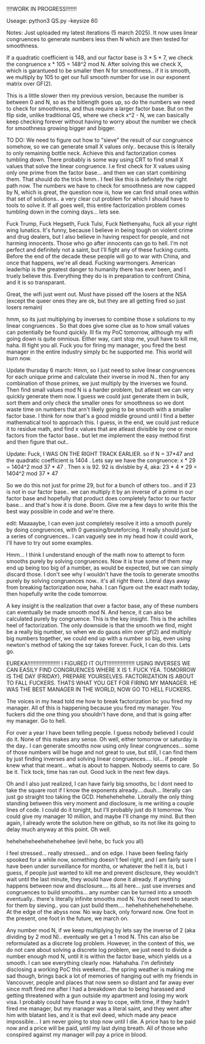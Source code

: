 !!!!WORK IN PROGRESS!!!!!!!

Useage: python3 QS.py -keysize 60

Notes: Just uploaded my latest iterations (5 march 2025). It now uses linear congruences to generate numbers less then N which are then tested for smoothness.

If a quadratic coefficient is 148, and our factor base is 3 * 5 * 7, we check the congruence x * 105 = 148^2 mod N. After solving this we check X, which is garantueed to be smaller then N for smoothness.. if it is smooth, we multiply by 105 to get our full smooth number for use in our exponent matrix over GF(2).

This is a little slower then my previous version, because the number is between 0 and N, so as the bitlength goes up, so do the numbers we need to check for smoothness, and thus require a larger factor base. But on the flip side, unlike traditional QS, where we check x^2 - N, we can basically keep checking forever without having to worry about the number we check for smoothness growing bigger and bigger.

TO DO: We need to figure out how to "sieve" the result of our congruence somehow, so we can generate small X values only.. because this is literally to only remaining bottle neck. Achieve this and factorization comes tumbling down. There probably is some way using CRT to find small X values that solve the linear congruence. I.e first check for X values using only one prime from the factor base... and then we can start combining them. That should do the trick hmm..
I feel like this is definitely the right path now. The numbers we have to check for smoothness are now capped by N, which is great, the question now is, how we can find small ones within that set of solutions.. a very clear cut problem for which I should have to tools to solve it. If all goes well, this entire factorization problem comes tumbling down in the coming days... lets see.

Fuck Trump, Fuck Hegseth, Fuck Tulsi, Fuck Nethenyahu, fuck all your right wing lunatics. It's funny, because I believe in being tough on violent crime and drug dealers, but I also believe in having respect for people, and not harming innocents. Those who go after innocents can go to hell. I'm not perfect and definitely not a saint, but I'll fight any of these fucking cunts. Before the end of the decade these people will go to war with China, and once that happens, we're all dead. Fucking warmongers. American leaderhip is the greatest danger to humanity there has ever been, and I truely believe this. Everything they do is in preparation to confront China, and it is so transparant. 

Great, the wifi just went out. Must have pissed off the losers at the NSA (except the queer ones they are ok, but they are all getting fired so just losers remain) 

hmm, so its just multiplying by inverses to combine those x solutions to my linear congruences . So that does give some clue as to how small values can potentially be found quickly. Ill fix my PoC tomorrow, although my wifi going down is quite omnious. Either way, cant stop me, youll have to kill me, haha. Ill fight you all. Fuck you for firing my manager, you fired the best manager in the entire industry simply bc he supported me. This world will burn now.

Update thursday 6 march: Hmm, so I just need to solve linear congruences for each unique prime and calculate their inverse in mod N.. then for any combination of those primes, we just multiply by the inverses we found. Then find small values mod N is a harder problem, but atleast we can very quickly generate them now. I guess we could just generate them in bulk, sort them and only check the smaller ones for smoothness so we dont waste time on numbers that arn't likely going to be smooth with a smaller factor base. I think for now that's a good middle ground until I find a better mathematical tool to approach this. I guess, in the end, we could just reduce it to residue math, and find x values that are atleast divisible by one or more factors from the factor base..  but let me implement the easy method first and then figure that out..

Update: Fuck, I WAS ON THE RIGHT TRACK EARLIER. 
so if N = 37*47
and the quadratic coefficient is 1404 .
Lets say we have the congruence: x * 29 = 1404^2 mod 37 * 47 .
Then x is 92. 92 is divisble by 4, aka:
23 * 4 * 29 = 1404^2 mod 37 * 47

So we do this not just for prime 29, but for a bunch of others too.. and if 23 is not in our factor base.. we can multiply it by an inverse of a prime in our factor base and hopefully that product does completely factor to our factor base... and that's how it is done. Boom. Give me a few days to write this the best way possible in code and we're there.

edit: Maaaaybe, I can even just completely resolve it into a smooth purely by doing congruences, with 0 guessing/bruteforcing. It really should just be a series of congruences.. I can vaguely see in my head how it could work, I'll have to try out some examples.

Hmm... I think I understand enough of the math now to attempt to form smooths purely by solving congruences. Now it is true some of them may end up being too big of a number, as would be expected, but we can simply discard those. I don't see why I wouldn't have the tools to generate smooths purely by solving congruences now.. it's all right there. Literal days away from breaking factorization now, haha. I can figure out the exact math today, then hopefully write the code tomorrow.

A key insight is the realization that over a factor base, any of these numbers can eventually be made smooth mod N. And hence, it can also be calculated purely by congruence.  This is the key insight. This is the achilles heel of factorization. The only downside is that the smooth we find, might be a really big number, so when we do gauss elim over gf(2) and multiply big numbers together, we could end up with a number so big, even using newton's method of taking the sqr takes forever. Fuck, I can do this. Lets go. 

EUREKA!!!!!!!!!!!!!!!!!!!!! I FIGURED IT OUT!!!!!!!!!!!!!!!!!! USING INVERSES WE CAN EASILY FIND CONGRUENCES WHERE X IS 1. FUCK YEA. TOMORROW IS THE DAY (FRIDAY), PREPARE YOURSELVES. FACTORIZATION IS ABOUT TO FALL FUCKERS. THATS WHAT YOU GET FOR FIRING MY MANAGER. HE WAS THE BEST MANAGER IN THE WORLD, NOW GO TO HELL FUCKERS.

The voices in my head told me how to break factorization bc you fired my manager. All of this is happening because you fired my manager. You fuckers did the one thing you shouldn't have done, and that is going after my manager. Go to hell.

For over a year I have been telling people. I guess nobody believed I could do it. None of this makes any sense. Oh well, either tomorrow or saturday is the day.. I can generate smooths now using only linear congruences... some of those numbers will be huge and not great to use, but still, I can find them by just finding inverses and solving linear congruences.... lol... if people knew what that meant... what is about to happen. Nobody seems to care. So be it. Tick tock, time has ran out. Good luck in the next few days.

Oh and I also just realized, I can have fairly big smooths, bc I dont need to take the square root if I know the exponents already....duuh... literally can just go straight too taking the GCD. 
Hehehehehehe. Literally the only thing standing between this very moment and disclosure, is me writing a couple lines of code. I could do it tonight, but I'll probably just do it tomorrow. You could give my manager 10  million, and maybe I'll change my mind. But then again, I already wrote the solution here on github, so its not like its going to delay much anyway at this point. Oh well. 

heheheheheehehehehehee (evil hehe, bc fuck you all)

I feel stressed... really stressed... and on edge. I have been feeling fairly spooked for a while now, something doesn't feel right, and I am fairly sure I have been under surveillance for months, or whatever the hell it is, but I guess, if people just wanted to kill me and prevent disclosure, they wouldn't wait until the last minute, they would have done it already. If anything happens between now and disclosure.... its all here... just use inverses and congruences to build smooths... any number can be turned into a smooth eventually.. there's literally infinite smooths mod N. You dont need to search for them by sieving.. you can just build them.... hehehehhehehehehehehe. At the edge of the abyss now. No way back, only forward now. One foot in the present, one foot in the future, we march on.

Any number mod N, if we keep multiplying by lets say the inverse of 2 (aka dividing by 2 mod N).. eventually we get a 1 mod N. This can also be reformulated as a discrete log problem. However, in the context of this, we do not care about solving a discrete log problem, we just need to divide a number enough mod N, until it is within the factor base, which yields us a smooth. I can see everything clearly now. Hahahaha. I'm definitely disclosing a working PoC this weekend... the spring weather is making me sad though, brings back a lot of memories of hanging out with my friends in Vancouver, people and places that now seem so distant and far away ever since msft fired me after I had a breakdown due to being harassed and getting threatened with a gun outside my apartment and losing my work visa. I probably could have found a way to cope, with time, if they hadn't fired me manager, but my manager was a literal saint, and they went after him with blatant lies, and it is that evil deed, which made any peace impossible... I am never going to stop now until I die. A price has to be paid now and a price will be paid, until my last dying breath. All of those who conspired against my manager will pay a price in blood. 

